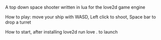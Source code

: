 A top down space shooter written in lua for the love2d game engine

How to play: move your ship with WASD, Left click to shoot, Space bar to drop a turret

How to start, after installing love2d run love . to launch